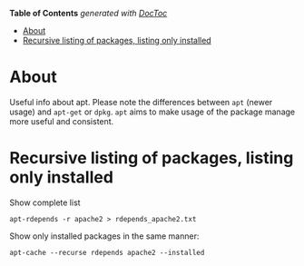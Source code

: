 <!-- START doctoc generated TOC please keep comment here to allow auto update -->
<!-- DON'T EDIT THIS SECTION, INSTEAD RE-RUN doctoc TO UPDATE -->
**Table of Contents**  *generated with [DocToc](https://github.com/thlorenz/doctoc)*

- [About](#about)
- [Recursive listing of packages, listing only installed](#recursive-listing-of-packages-listing-only-installed)

<!-- END doctoc generated TOC please keep comment here to allow auto update -->

# About
Useful info about apt. Please note the differences between `apt` (newer usage) and `apt-get` or `dpkg`. `apt` aims to make usage of the package manage more useful and consistent.

# Recursive listing of packages, listing only installed

Show complete list
```
apt-rdepends -r apache2 > rdepends_apache2.txt
```

Show only installed packages in the same manner:

```
apt-cache --recurse rdepends apache2 --installed
```
